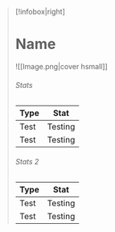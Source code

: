 > [!infobox|right]
> # Name
> ![[Image.png|cover hsmall]]
> ###### Stats
> | Type | Stat |
> | ---- | ---- |
> | Test | Testing |
> | Test | Testing |
> 
> ###### Stats 2
> | Type | Stat |
> | ---- | ---- |
> | Test | Testing |
> | Test | Testing |